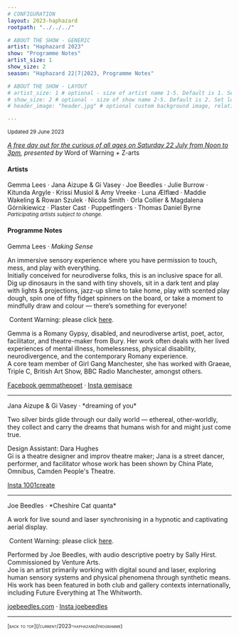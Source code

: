 ```yaml
---
# CONFIGURATION
layout: 2023-haphazard
rootpath: "../../../"

# ABOUT THE SHOW - GENERIC
artist: "Haphazard 2023"
show: "Programme Notes"
artist_size: 1
show_size: 2
season: "Haphazard 22|7|2023, Programme Notes"

# ABOUT THE SHOW - LAYOUT
# artist_size: 1 # optional - size of artist name 1-5. Default is 1. Set longer names to lower values
# show_size: 2 # optional - size of show name 2-5. Default is 2. Set longer names to lower values
# header_image: "header.jpg" # optional custom background image, relative to current page

---
```

<small>Updated 29 June 2023</small>         
         
*[A free day out for the curious of all ages on Saturday 22 July from Noon to 3pm](/current/2023-haphazard), presented by* Word of Warning *+* Z-arts       
         
#### Artists         
Gemma Lees · Jana Aizupe & Gi Vasey · Joe Beedles · Julie Burrow · Kitunda Argyle · Krissi Musiol & Amy Vreeke · Luna Ælflæd · Maddie Wakeling & Rowan Szulek · Nicola Smith · Orla Collier & Magdalena Górnikiewicz · Plaster Cast · Puppetfingers · Thomas Daniel Byrne<br><small>*Participating artists subject to change.*</small>            
           
#### Programme Notes       
Gemma Lees · *Making Sense*        
        
An immersive sensory experience where you have permission to touch, mess, and play with everything.<br>Initially conceived for neurodiverse folks, this is an inclusive space for all.<br>Dig up dinosaurs in the sand with tiny shovels, sit in a dark tent and play with lights & projections, jazz-up slime to take home, play with scented play dough, spin one of fifty fidget spinners on the board, or take a moment to mindfully draw and colour — there’s something for everyone!        
        
&nbsp;Content Warning: please click [here](/warnings).        
        
Gemma is a Romany Gypsy, disabled, and neurodiverse artist, poet, actor, facilitator, and theatre-maker from Bury. Her work often deals with her lived experiences of mental illness, homelessness, physical disability, neurodivergence, and the contemporary Romany experience.<br>A core team member of Girl Gang Manchester, she has worked with Graeae, Triple C, British Art Show, BBC Radio Manchester, amongst others.         
         
<a href="https://facebook.com/gemmathepoet" target="_blank">Facebook gemmathepoet</a> · <a href="https://instagram.com/gemisace" target="_blank">Insta gemisace</a>        
<hr>        
Jana Aizupe & Gi Vasey · *dreaming of you*        
        
Two silver birds glide through our daily world — ethereal, other-worldly, they collect and carry the dreams that humans wish for and might just come true.        
        
Design Assistant: Dara Hughes<br>Gi is a theatre designer and improv theatre maker; Jana is a street dancer, performer, and facilitator whose work has been shown by China Plate, Omnibus, Camden People's Theatre.          
         
<a href="https://instagram.com/1001create" target="_blank">Insta 1001create</a>        
<hr>         
Joe Beedles · *Cheshire Cat quanta*        
         
A work for live sound and laser synchronising in a hypnotic and captivating aerial display.         
        
&nbsp;Content Warning: please click [here](/warnings).        
        
Performed by Joe Beedles, with audio descriptive poetry by Sally Hirst.<br>Commissioned by Venture Arts.<br>Joe is an artist primarily working with digital sound and laser, exploring human sensory systems and physical phenomena through synthetic means. His work has been featured in both club and gallery contexts internationally, including Future Everything at The Whitworth.        
         
<a href="https://www.joebeedles.com/recent/cheshire-cat-quanta" target="_blank">joebeedles.com</a> · <a href="https://instagram.com/joebeedles" target="_blank">Insta joebeedles</a>        
<hr>         
<small><span style='font-variant: small-caps'>[back to top](/current/2023-haphazard/programme)</span></small>
